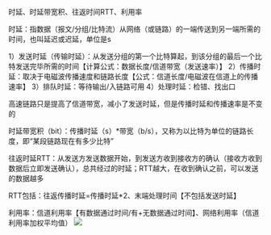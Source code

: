 时延、时延带宽积、往返时间RTT、利用率

时延：指数据（报文/分组/比特流）从网络（或链路）的一端传送到另一端所需的时间，也叫延迟或迟延，单位是s

1）发送时延（传输时延）：从发送分组的第一个比特算起，到该分组的最后一个比特发送完毕所需的时间【计算公式：数据长度/信道带宽（发送速率）】
2）传播时延：取决于电磁波传播速度和链路长度【公式：信道长度/电磁波在信道上的传播速率】
3）排队时延：等待输出/入链路可用
4）处理时延：检错、找出口

高速链路只是提高了信道带宽，减小了发送时延，但是传播时延和传播速率是不变的

时延带宽积（bit）：传播时延（s）*带宽（b/s），又称为以比特为单位的链路长度，即“某段链路现在有多少比特”

往返时延RTT：从发送方发送数据开始，到发送方收到接收方的确认（接收方收到数据后立即发送确认），总共经过的时延；RTT越大，在收到确认之前，可以发送的数据越多

RTT包括：往返传播时延=传播时延*2、末端处理时间【不包括发送时延】

利用率：信道利用率【有数据通过时间/有+无数据通过时间】、网络利用率（信道利用率加权平均值）
![](https://tva1.sinaimg.cn/large/008eGmZEly1gosdcy4qalj30ie0c80um.jpg)
